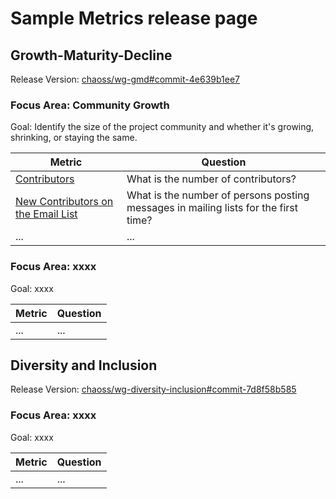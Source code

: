 # Sample Metrics release page

## Growth-Maturity-Decline
Release Version: [chaoss/wg-gmd#commit-4e639b1ee7](https://github.com/chaoss/wg-gmd/tree/4e639b1ee7113b3f55bc11592521cd901d27c827)

### Focus Area: Community Growth

Goal: Identify the size of the project community and whether it's growing, shrinking, or staying the same.

| **Metric** | **Question** |
|---|---|
|[Contributors](/metric-1-rc)|What is the number of contributors?|
|[New Contributors on the Email List](/metric-2-rc)|What is the number of persons posting messages in mailing lists for the first time?|
| ... | ... |

### Focus Area: xxxx

Goal: xxxx

| **Metric** | **Question** |
|---|---|
| ... | ... |



## Diversity and Inclusion
Release Version: [chaoss/wg-diversity-inclusion#commit-7d8f58b585](https://github.com/chaoss/wg-diversity-inclusion/tree/7d8f58b58598169aa871127951736e4f2aec6301)

### Focus Area: xxxx

Goal: xxxx

| **Metric** | **Question** |
|---|---|
| ... | ... |

